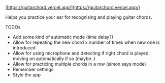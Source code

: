 [https://guitarchord.vercel.app/](https://guitarchord.vercel.app/)

Helps you practice your ear for recognising and playing guitar chords.

TODOs

- Add some kind of automatic mode (time delay?)
- Allow for repeating the new chord x number of times when new one is introduced
- Allow for using microphone and detecting if right chord is played, moving on automatically if so (maybe..)
- Allow for practicing multiple chords in a row (simon says mode)
- Remember settings
- Style the app
